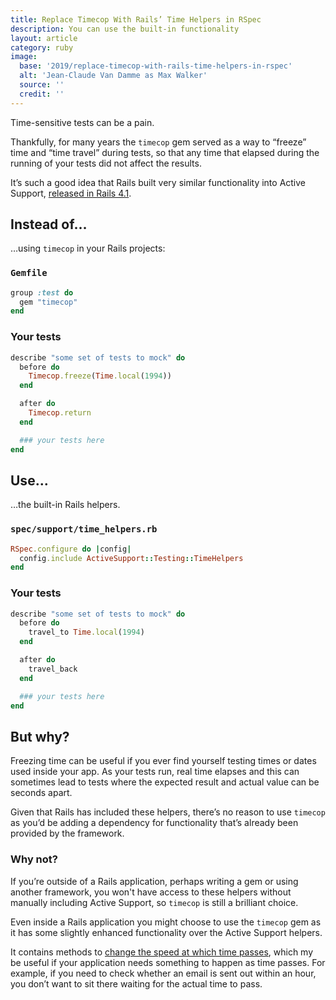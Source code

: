 ```yaml
---
title: Replace Timecop With Rails’ Time Helpers in RSpec
description: You can use the built-in functionality
layout: article
category: ruby
image:
  base: '2019/replace-timecop-with-rails-time-helpers-in-rspec'
  alt: 'Jean-Claude Van Damme as Max Walker'
  source: ''
  credit: ''
---
```


Time-sensitive tests can be a pain.

Thankfully, for many years the `timecop` gem served as a way to “freeze” time and “time travel” during tests, so that any time that elapsed during the running of your tests did not affect the results.

It’s such a good idea that Rails built very similar functionality into Active Support, [released in Rails 4.1](https://guides.rubyonrails.org/v5.0/4_1_release_notes.html#active-support-notable-changes).


## Instead of…

…using `timecop` in your Rails projects:

### `Gemfile`

```ruby
group :test do
  gem "timecop"
end
```

### Your tests

```ruby
describe "some set of tests to mock" do
  before do
    Timecop.freeze(Time.local(1994))
  end

  after do
    Timecop.return
  end

  ### your tests here
end
```


## Use…

…the built-in Rails helpers.

### `spec/support/time_helpers.rb`

```ruby
RSpec.configure do |config|
  config.include ActiveSupport::Testing::TimeHelpers
end
```

### Your tests

```ruby
describe "some set of tests to mock" do
  before do
    travel_to Time.local(1994)
  end

  after do
    travel_back
  end

  ### your tests here
end
```


## But why?

Freezing time can be useful if you ever find yourself testing times or dates used inside your app. As your tests run, real time elapses and this can sometimes lead to tests where the expected result and actual value can be seconds apart.

Given that Rails has included these helpers, there’s no reason to use `timecop` as you’d be adding a dependency for functionality that’s already been provided by the framework.


### Why not?

If you’re outside of a Rails application, perhaps writing a gem or using another framework, you won't have access to these helpers without manually including Active Support, so `timecop` is still a brilliant choice.

Even inside a Rails application you might choose to use the `timecop` gem as it has some slightly enhanced functionality over the Active Support helpers.

It contains methods to [change the speed at which time passes](https://github.com/travisjeffery/timecop#timecopscale), which my be useful if your application needs something to happen as time passes. For example, if you need to check whether an email is sent out within an hour, you don’t want to sit there waiting for the actual time to pass.
